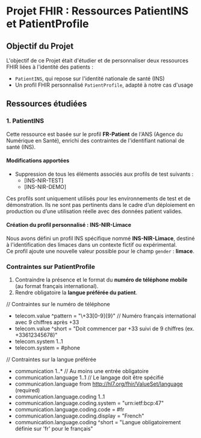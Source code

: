 # Projet FHIR : Ressources PatientINS et PatientProfile

## Objectif du Projet

L'objectif de ce Projet était d'étudier et de personnaliser deux ressources FHIR liées à l'identité des patients :
- `PatientINS`, qui repose sur l'identité nationale de santé (INS)
- Un profil FHIR personnalisé `PatientProfile`, adapté à notre cas d'usage

## Ressources étudiées

### 1. PatientINS

Cette ressource est basée sur le profil **FR-Patient** de l'ANS (Agence du Numérique en Santé), enrichi des contraintes de l'identifiant national de santé (INS).

#### Modifications apportées

- Suppression de tous les éléments associés aux profils de test suivants :
  - [INS-NIR-TEST]
  - [INS-NIR-DEMO]

Ces profils sont uniquement utilisés pour les environnements de test et de démonstration. Ils ne sont pas pertinents dans le cadre d’un déploiement en production ou d’une utilisation réelle avec des données patient valides.

#### Création du profil personnalisé : INS-NIR-Limace

Nous avons défini un profil INS spécifique nommé **INS-NIR-Limace**, destiné à l'identification des limaces dans un contexte fictif ou expérimental.  
Ce profil ajoute une nouvelle valeur possible pour le champ `gender` : **limace**.


### Contraintes sur PatientProfile

1. Contraindre la présence et le format du **numéro de téléphone mobile** (au format français international).
2. Rendre obligatoire la **langue préférée du patient**.


// Contraintes sur le numéro de téléphone
* telecom.value ^pattern = "\\+33[0-9]{9}" // Numéro français international avec 9 chiffres après +33
* telecom.value ^short = "Doit commencer par +33 suivi de 9 chiffres (ex. +33612345678)"
* telecom.system 1..1
* telecom.system = #phone

// Contraintes sur la langue préférée
* communication 1..* // Au moins une entrée obligatoire
* communication.language 1..1 // Le langage doit être spécifié
* communication.language from http://hl7.org/fhir/ValueSet/language (required)
* communication.language.coding 1..1
* communication.language.coding.system = "urn:ietf:bcp:47"
* communication.language.coding.code = #fr
* communication.language.coding.display = "French"
* communication.language.coding ^short = "Langue obligatoirement définie sur 'fr' pour le français"
